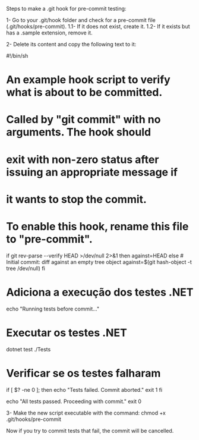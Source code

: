 Steps to make a .git hook for pre-commit testing:

1- Go to your .git/hook folder and check for a pre-commit file (.git/hooks/pre-commit).
    1.1- If it does not exist, create it.
    1.2- If it exists but has a .sample extension, remove it.

2- Delete its content and copy the following text to it:

#!/bin/sh
#
# An example hook script to verify what is about to be committed.
# Called by "git commit" with no arguments.  The hook should
# exit with non-zero status after issuing an appropriate message if
# it wants to stop the commit.
#
# To enable this hook, rename this file to "pre-commit".

if git rev-parse --verify HEAD >/dev/null 2>&1
then
	against=HEAD
else
	# Initial commit: diff against an empty tree object
	against=$(git hash-object -t tree /dev/null)
fi

# Adiciona a execução dos testes .NET
echo "Running tests before commit..."

# Executar os testes .NET
dotnet test ./Tests

# Verificar se os testes falharam
if [ $? -ne 0 ]; then
    echo "Tests failed. Commit aborted."
    exit 1
fi

echo "All tests passed. Proceeding with commit."
exit 0

3- Make the new script executable with the command: chmod +x .git/hooks/pre-commit

Now if you try to commit tests that fail, the commit will be cancelled.